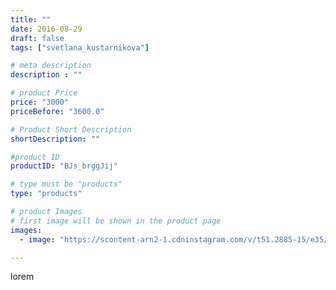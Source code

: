 ```yaml
---
title: ""
date: 2016-08-29
draft: false
tags: ["svetlana_kustarnikova"]

# meta description
description : ""

# product Price
price: "3000"
priceBefore: "3600.0"

# Product Short Description
shortDescription: ""

#product ID
productID: "BJs_brggJij"

# type must be "products"
type: "products"

# product Images
# first image will be shown in the product page
images:
  - image: "https://scontent-arn2-1.cdninstagram.com/v/t51.2885-15/e35/14031663_285906455122551_70427045_n.jpg?se=7&tp=1&_nc_ht=scontent-arn2-1.cdninstagram.com&_nc_cat=103&_nc_ohc=Zlna_SH9L7kAX_I9mrM&ccb=7-4&oh=11f634f31fd04d7c009596ead622cbb7&oe=60828187&ig_cache_key=MTMyNzcxNDk2OTIzOTcyMjE0Nw%3D%3D.2-ccb7-4"

---
```

lorem
